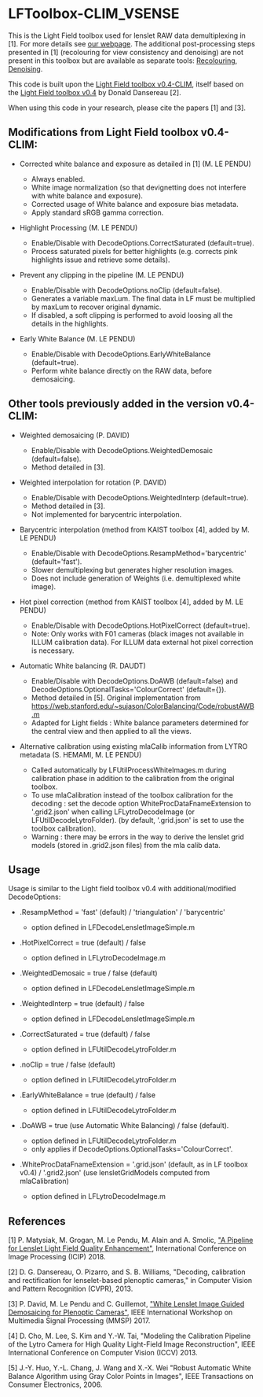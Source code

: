 # LFToolbox-CLIM_VSENSE

This is the Light Field toolbox used for lenslet RAW data demultiplexing in [1].
For more details see [our webpage](https://v-sense.scss.tcd.ie/research/light-fields/a-pipeline-for-lenslet-light-field-quality-enhancement/).
The additional post-processing steps presented in [1] (recolouring for view consistency and denoising) are not present in this toolbox but are available as separate tools: [Recolouring](https://github.com/V-Sense/LFToolbox_Recolouring_HPR), [Denoising](https://github.com/V-Sense/LFBM5D).

This code is built upon the [Light Field toolbox v0.4-CLIM](https://www.irisa.fr/temics/demos/lightField/CLIM/DataSoftware.html), itself based on the [Light Field toolbox v0.4](https://uk.mathworks.com/matlabcentral/fileexchange/49683-light-field-toolbox-v0-4) by Donald Dansereau [2].

When using this code in your research, please cite the papers [1] and [3].

## Modifications from Light Field toolbox v0.4-CLIM:

- Corrected white balance and exposure as detailed in [1] (M. LE PENDU)
	- Always enabled.
	- White image normalization (so that devignetting does not interfere with white balance and exposure).
	- Corrected usage of White balance and exposure bias metadata.
	- Apply standard sRGB gamma correction.

- Highlight Processing (M. LE PENDU)
	- Enable/Disable with DecodeOptions.CorrectSaturated (default=true).
	- Process saturated pixels for better highlights (e.g. corrects pink highlights issue and retrieve some details).

- Prevent any clipping in the pipeline (M. LE PENDU)
	- Enable/Disable with DecodeOptions.noClip (default=false).
	- Generates a variable maxLum. The final data in LF must be multiplied by maxLum to recover original dynamic.
	- If disabled, a soft clipping is performed to avoid loosing all the details in the highlights.

- Early White Balance (M. LE PENDU)
	- Enable/Disable with DecodeOptions.EarlyWhiteBalance (default=true).
	- Perform white balance directly on the RAW data, before demosaicing.


## Other tools previously added in the version v0.4-CLIM:

- Weighted demosaicing (P. DAVID)
	- Enable/Disable with DecodeOptions.WeightedDemosaic (default=false).
	- Method detailed in [3].

- Weighted interpolation for rotation (P. DAVID)
	- Enable/Disable with DecodeOptions.WeightedInterp (default=true).
	- Method detailed in [3].
	- Not implemented for barycentric interpolation.

- Barycentric interpolation (method from KAIST toolbox [4], added by M. LE PENDU)
	- Enable/Disable with DecodeOptions.ResampMethod='barycentric' (default='fast').
	- Slower demultiplexing but generates higher resolution images.
	- Does not include generation of Weights (i.e. demultiplexed white image).

- Hot pixel correction (method from KAIST toolbox [4], added by M. LE PENDU)
	- Enable/Disable with DecodeOptions.HotPixelCorrect (default=true).
	- Note: Only works with F01 cameras (black images not available in ILLUM calibration data). For ILLUM data external hot pixel correction is necessary.

- Automatic White balancing (R. DAUDT)
	- Enable/Disable with DecodeOptions.DoAWB (default=false) and DecodeOptions.OptionalTasks='ColourCorrect' (default={}).
	- Method detailed in [5]. Original implementation from https://web.stanford.edu/~sujason/ColorBalancing/Code/robustAWB.m
	- Adapted for Light fields : White balance parameters determined for the central view and then applied to all the views.

- Alternative calibration using existing mlaCalib information from LYTRO metadata (S. HEMAMI, M. LE PENDU)
	- Called automatically by LFUtilProcessWhiteImages.m during calibration phase in addition to the calibration from the original toolbox.
	- To use mlaCalibration instead of the toolbox calibration for the decoding : set the decode option WhiteProcDataFnameExtension to '.grid2.json' when calling LFLytroDecodeImage (or LFUtilDecodeLytroFolder). (by default, '.grid.json' is set to use the toolbox calibration).
	- Warning : there may be errors in the way to derive the lenslet grid models (stored in .grid2.json files) from the mla calib data.


## Usage

Usage is similar to the Light field toolbox v0.4 with additional/modified DecodeOptions:

- .ResampMethod = 'fast' (default) / 'triangulation' / 'barycentric'
	- option defined in LFDecodeLensletImageSimple.m

- .HotPixelCorrect = true (default) / false
	- option defined in LFLytroDecodeImage.m

- .WeightedDemosaic = true / false (default)
	- option defined in LFDecodeLensletImageSimple.m

- .WeightedInterp = true (default) / false
	- option defined in LFDecodeLensletImageSimple.m

- .CorrectSaturated = true (default) / false
	- option defined in LFUtilDecodeLytroFolder.m

- .noClip = true / false (default)
	- option defined in LFUtilDecodeLytroFolder.m

- .EarlyWhiteBalance = true (default) / false
	- option defined in LFUtilDecodeLytroFolder.m

- .DoAWB = true (use Automatic White Balancing) / false (default).
	- option defined in LFUtilDecodeLytroFolder.m
	- only applies if DecodeOptions.OptionalTasks='ColourCorrect'.

- .WhiteProcDataFnameExtension = '.grid.json' (default, as in LF toolbox v0.4) / '.grid2.json' (use lensletGridModels computed from mlaCalibration)
	- option defined in LFLytroDecodeImage.m


## References

[1] P. Matysiak, M. Grogan, M. Le Pendu, M. Alain and A. Smolic, ["A Pipeline for Lenslet Light Field Quality Enhancement"](https://v-sense.scss.tcd.ie/research/light-fields/a-pipeline-for-lenslet-light-field-quality-enhancement/), International Conference on Image Processing (ICIP) 2018.

[2] D. G. Dansereau, O. Pizarro, and S. B. Williams, "Decoding, calibration and rectification for lenselet-based plenoptic cameras," in Computer Vision and Pattern Recognition (CVPR), 2013.

[3] P. David, M. Le Pendu and C. Guillemot, ["White Lenslet Image Guided Demosaicing for Plenoptic Cameras"](https://www.irisa.fr/temics/demos/lightField/Demosaicing/LensletDemosaicing.html),  IEEE International Workshop on Multimedia Signal Processing (MMSP) 2017.

[4] D. Cho, M. Lee, S. Kim and Y.-W. Tai, "Modeling the Calibration Pipeline of the Lytro Camera for High Quality Light-Field Image Reconstruction", IEEE International Conference on Computer Vision (ICCV) 2013.

[5] J.-Y. Huo, Y.-L. Chang, J. Wang and X.-X. Wei "Robust Automatic White Balance Algorithm using Gray Color Points in Images", IEEE Transactions on Consumer Electronics, 2006.
